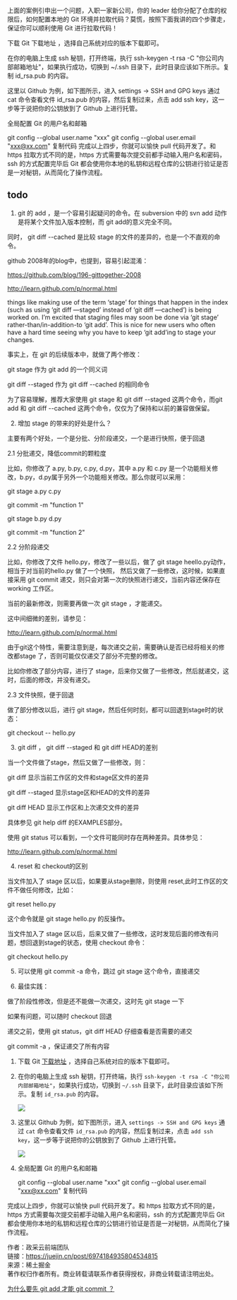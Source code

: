 上面的案例引申出一个问题，入职一家新公司，你的 leader 给你分配了仓库的权限后，如何配置本地的 Git 环境并拉取代码？莫慌，按照下面我讲的四个步骤走，保证你可以顺利使用 Git 进行拉取代码！

下载 Git 下载地址 ，选择自己系统对应的版本下载即可。

在你的电脑上生成 ssh 秘钥，打开终端，执行 ssh-keygen -t rsa -C "你公司内部邮箱地址"，如果执行成功，切换到 ~/.ssh 目录下，此时目录应该如下所示。复制 id_rsa.pub 的内容。

这里以 Github 为例，如下图所示，进入 settings -> SSH and GPG keys 通过 cat 命令查看文件 id_rsa.pub 的内容，然后复制过来，点击 add ssh key，这一步等于说把你的公钥放到了 Github 上进行托管。

全局配置 Git 的用户名和邮箱

git config --global user.name "xxx"
git config --global user.email "xxx@xx.com"
复制代码
完成以上四步，你就可以愉快 pull 代码开发了。和 https 拉取方式不同的是，https 方式需要每次提交前都手动输入用户名和密码，ssh 的方式配置完毕后 Git 都会使用你本地的私钥和远程仓库的公钥进行验证是否是一对秘钥，从而简化了操作流程。

## todo

1. git 的 add ，是一个容易引起疑问的命令。在 subversion 中的 svn add 动作是将某个文件加入版本控制，而 git add的意义完全不同。

同时， git diff --cached 是比较 stage 的文件的差异的，也是一个不直观的命令。

github 2008年的blog中，也提到，容易引起混淆：

https://github.com/blog/196-gittogether-2008

http://learn.github.com/p/normal.html

things like making use of the term ‘stage’ for things that happen in the index (such as using ‘git diff —staged’ instead of ‘git diff —cached’) is being worked on. I’m excited that staging files may soon be done via ‘git stage’ rather-than/in-addition-to ‘git add’. This is nice for new users who often have a hard time seeing why you have to keep ‘git add’ing to stage your changes.

事实上，在 git 的后续版本中，就做了两个修改：

git stage 作为 git add 的一个同义词

git diff --staged 作为 git diff --cached 的相同命令

为了容易理解，推荐大家使用 git stage 和 git diff --staged 这两个命令，而git add 和 git diff --cached 这两个命令，仅仅为了保持和以前的兼容做保留。

2. 增加 stage 的带来的好处是什么？

主要有两个好处，一个是分批、分阶段递交，一个是进行快照，便于回退

2.1 分批递交，降低commit的颗粒度

比如，你修改了 a.py, b.py, c.py, d.py，其中 a.py 和 c.py 是一个功能相关修改，b.py，d.py属于另外一个功能相关修改。那么你就可以采用：

git stage a.py c.py

git commit -m "function 1"

git stage b.py d.py

git commit -m "function 2"

2.2 分阶段递交

比如，你修改了文件 hello.py，修改了一些以后，做了 git stage heello.py动作，相当于对当前的hello.py 做了一个快照， 然后又做了一些修改，这时候，如果直接采用 git commit 递交，则只会对第一次的快照进行递交，当前内容还保存在 working 工作区。

当前的最新修改，则需要再做一次 git stage ，才能递交。

这中间细微的差别，请参见：

http://learn.github.com/p/normal.html

由于git这个特性，需要注意到是，每次递交之前，需要确认是否已经将相关的修改都stage 了，否则可能仅仅递交了部分不完整的修改。

比如你修改了部分内容，进行了 stage，后来你又做了一些修改，然后就递交，这时，后面的修改，并没有递交。

2.3 文件快照，便于回退

做了部分修改以后，进行 git stage，然后任何时刻，都可以回退到stage时的状态：

git checkout -- hello.py

3. git diff ， git diff --staged 和 git diff HEAD的差别

当一个文件做了stage，然后又做了一些修改，则：

git diff 显示当前工作区的文件和stage区文件的差异

git diff --staged 显示stage区和HEAD的文件的差异

git diff HEAD 显示工作区和上次递交文件的差异

具体参见 git help diff 的EXAMPLES部分。

使用 git status 可以看到，一个文件可能同时存在两种差异。具体参见：

http://learn.github.com/p/normal.html

4. reset 和 checkout的区别

当文件加入了 stage 区以后，如果要从stage删除，则使用 reset,此时工作区的文件不做任何修改，比如：

git reset hello.py

这个命令就是 git stage hello.py 的反操作。

当文件加入了 stage 区以后，后来又做了一些修改，这时发现后面的修改有问题，想回退到stage的状态，使用 checkout 命令：

git checkout hello.py

5. 可以使用 git commit -a 命令，跳过 git stage 这个命令，直接递交

6. 最佳实践：

做了阶段性修改，但是还不能做一次递交，这时先 git stage 一下

如果有问题，可以随时 checkout 回退

递交之前，使用 git status，git diff HEAD 仔细查看是否需要的递交

git commit -a ，保证递交了所有内容

1.  下载 Git [下载地址](https://link.juejin.cn?target=https%3A%2F%2Fgit-scm.com%2Fdownloads) ，选择自己系统对应的版本下载即可。
    
2.  在你的电脑上生成 ssh 秘钥，打开终端，执行 `ssh-keygen -t rsa -C "你公司内部邮箱地址"`，如果执行成功，切换到 `~/.ssh` 目录下，此时目录应该如下所示。复制 `id_rsa.pub` 的内容。
    
    ![](https://p3-juejin.byteimg.com/tos-cn-i-k3u1fbpfcp/0deb58d91310414f80eff364c694af9c~tplv-k3u1fbpfcp-zoom-in-crop-mark:1304:0:0:0.awebp)
    
3.  这里以 Github 为例，如下图所示，进入 `settings -> SSH and GPG keys` 通过 `cat` 命令查看文件 `id_rsa.pub` 的内容，然后复制过来，点击 `add ssh key`，这一步等于说把你的公钥放到了 Github 上进行托管。
    
    ![](https://p3-juejin.byteimg.com/tos-cn-i-k3u1fbpfcp/1ff633573cc946bab9a13f014a099d7b~tplv-k3u1fbpfcp-zoom-in-crop-mark:1304:0:0:0.awebp)
    
4.  全局配置 Git 的用户名和邮箱
    

    git config --global user.name "xxx"
    git config --global user.email "xxx@xx.com"
    复制代码

完成以上四步，你就可以愉快 pull 代码开发了。和 https 拉取方式不同的是，https 方式需要每次提交前都手动输入用户名和密码，ssh 的方式配置完毕后 Git 都会使用你本地的私钥和远程仓库的公钥进行验证是否是一对秘钥，从而简化了操作流程。

  
作者：政采云前端团队  
链接：https://juejin.cn/post/6974184935804534815  
来源：稀土掘金  
著作权归作者所有。商业转载请联系作者获得授权，非商业转载请注明出处。

[为什么要先 git add 才能 git commit ？](https://www.zhihu.com/question/19946553)
